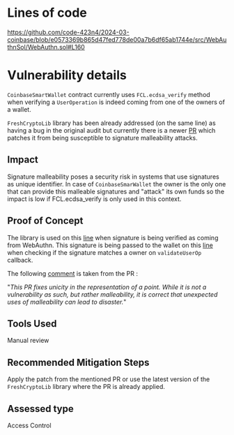 # Lines of code

https://github.com/code-423n4/2024-03-coinbase/blob/e0573369b865d47fed778de00a7b6df65ab1744e/src/WebAuthnSol/WebAuthn.sol#L160


# Vulnerability details

`CoinbaseSmartWallet` contract currently uses `FCL.ecdsa_verify` method when verifying a `UserOperation` is indeed coming from one of the owners of a wallet.

`FreshCryptoLib` library has been already addressed (on the same line) as having a bug in the original audit but currently there is a newer [PR](https://github.com/rdubois-crypto/FreshCryptoLib/pull/65) which patches it from being susceptible to signature malleability attacks.

## Impact

Signature malleability poses a security risk in systems that use signatures as unique identifier.
In case of `CoinbaseSmarWallet` the owner is the only one that can provide this malleable signatures and "attack" its own funds so the impact is low if FCL.ecdsa_verify is only used in this context.

## Proof of Concept

The library is used on this [line](https://github.com/code-423n4/2024-03-coinbase/blob/e0573369b865d47fed778de00a7b6df65ab1744e/src/WebAuthnSol/WebAuthn.sol#L160) when signature is being verified as coming from WebAuthn. This signature is being passed to the wallet on this [line](https://github.com/code-423n4/2024-03-coinbase/blob/e0573369b865d47fed778de00a7b6df65ab1744e/src/SmartWallet/CoinbaseSmartWallet.sol#L321) when checking if the signature matches a owner on `validateUserOp` callback. 

The following [comment](https://github.com/rdubois-crypto/FreshCryptoLib/pull/65#issuecomment-2036417191) is taken from the PR :

"*This PR fixes unicity in the representation of a point. While it is not a vulnerability as such, but rather malleability, it is correct that unexpected uses of malleability can lead to disaster.*"

## Tools Used
Manual review

## Recommended Mitigation Steps

Apply the patch from the mentioned PR or use the latest version of the `FreshCryptoLib` library where the PR is already applied.



## Assessed type

Access Control
